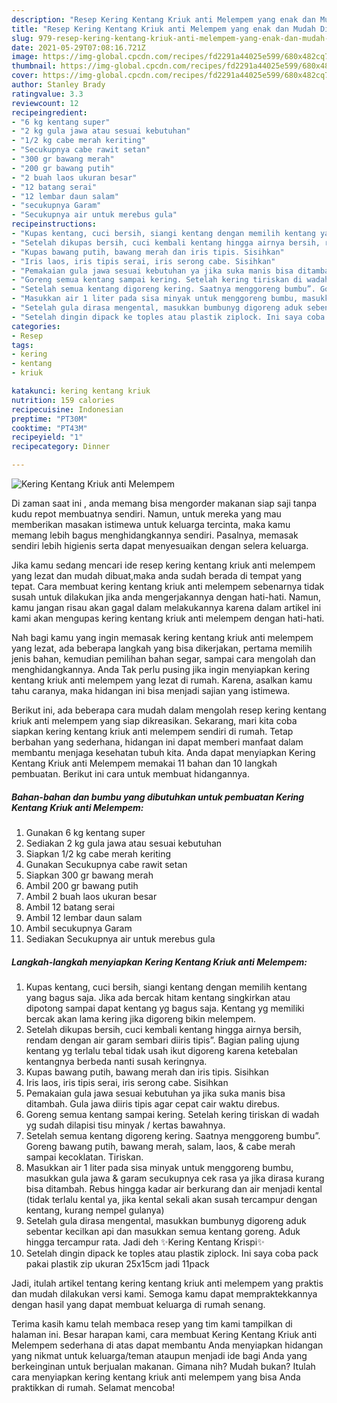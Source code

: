 ```yaml
---
description: "Resep Kering Kentang Kriuk anti Melempem yang enak dan Mudah Dibuat"
title: "Resep Kering Kentang Kriuk anti Melempem yang enak dan Mudah Dibuat"
slug: 979-resep-kering-kentang-kriuk-anti-melempem-yang-enak-dan-mudah-dibuat
date: 2021-05-29T07:08:16.721Z
image: https://img-global.cpcdn.com/recipes/fd2291a44025e599/680x482cq70/kering-kentang-kriuk-anti-melempem-foto-resep-utama.jpg
thumbnail: https://img-global.cpcdn.com/recipes/fd2291a44025e599/680x482cq70/kering-kentang-kriuk-anti-melempem-foto-resep-utama.jpg
cover: https://img-global.cpcdn.com/recipes/fd2291a44025e599/680x482cq70/kering-kentang-kriuk-anti-melempem-foto-resep-utama.jpg
author: Stanley Brady
ratingvalue: 3.3
reviewcount: 12
recipeingredient:
- "6 kg kentang super"
- "2 kg gula jawa atau sesuai kebutuhan"
- "1/2 kg cabe merah keriting"
- "Secukupnya cabe rawit setan"
- "300 gr bawang merah"
- "200 gr bawang putih"
- "2 buah laos ukuran besar"
- "12 batang serai"
- "12 lembar daun salam"
- "secukupnya Garam"
- "Secukupnya air untuk merebus gula"
recipeinstructions:
- "Kupas kentang, cuci bersih, siangi kentang dengan memilih kentang yang bagus saja. Jika ada bercak hitam kentang singkirkan atau dipotong sampai dapat kentang yg bagus saja. Kentang yg memiliki bercak akan lama kering jika digoreng bikin melempem."
- "Setelah dikupas bersih, cuci kembali kentang hingga airnya bersih, rendam dengan air garam sembari diiris tipis”. Bagian paling ujung kentang yg terlalu tebal tidak usah ikut digoreng karena ketebalan kentangnya berbeda nanti susah keringnya."
- "Kupas bawang putih, bawang merah dan iris tipis. Sisihkan"
- "Iris laos, iris tipis serai, iris serong cabe. Sisihkan"
- "Pemakaian gula jawa sesuai kebutuhan ya jika suka manis bisa ditambah. Gula jawa diiris tipis agar cepat cair waktu direbus."
- "Goreng semua kentang sampai kering. Setelah kering tiriskan di wadah yg sudah dilapisi tisu minyak / kertas bawahnya."
- "Setelah semua kentang digoreng kering. Saatnya menggoreng bumbu”. Goreng bawang putih, bawang merah, salam, laos, &amp; cabe merah sampai kecoklatan. Tiriskan."
- "Masukkan air 1 liter pada sisa minyak untuk menggoreng bumbu, masukkan gula jawa &amp; garam secukupnya cek rasa ya jika dirasa kurang bisa ditambah. Rebus hingga kadar air berkurang dan air menjadi kental (tidak terlalu kental ya, jika kental sekali akan susah tercampur dengan kentang, kurang nempel gulanya)"
- "Setelah gula dirasa mengental, masukkan bumbunyg digoreng aduk sebentar kecilkan api dan masukkan semua kentang goreng. Aduk hingga tercampur rata. Jadi deh ✨Kering Kentang Krispi✨"
- "Setelah dingin dipack ke toples atau plastik ziplock. Ini saya coba pack pakai plastik zip ukuran 25x15cm jadi 11pack"
categories:
- Resep
tags:
- kering
- kentang
- kriuk

katakunci: kering kentang kriuk 
nutrition: 159 calories
recipecuisine: Indonesian
preptime: "PT30M"
cooktime: "PT43M"
recipeyield: "1"
recipecategory: Dinner

---
```



![Kering Kentang Kriuk anti Melempem](https://img-global.cpcdn.com/recipes/fd2291a44025e599/680x482cq70/kering-kentang-kriuk-anti-melempem-foto-resep-utama.jpg)

Di zaman  saat ini , anda memang bisa mengorder makanan siap saji tanpa kudu repot membuatnya sendiri. Namun, untuk mereka yang mau memberikan masakan istimewa untuk keluarga tercinta, maka kamu memang lebih bagus menghidangkannya sendiri. Pasalnya, memasak sendiri lebih higienis serta dapat menyesuaikan dengan selera keluarga.

Jika kamu sedang mencari ide resep kering kentang kriuk anti melempem yang lezat dan mudah dibuat,maka anda sudah berada di tempat yang tepat. Cara membuat kering kentang kriuk anti melempem  sebenarnya tidak susah untuk dilakukan jika anda mengerjakannya dengan hati-hati. Namun, kamu jangan risau akan gagal dalam melakukannya 
karena dalam artikel ini kami akan mengupas kering kentang kriuk anti melempem dengan hati-hati.  



Nah bagi kamu yang ingin memasak kering kentang kriuk anti melempem yang lezat, ada beberapa langkah yang bisa dikerjakan, pertama memilih jenis bahan, kemudian pemilihan bahan segar, sampai cara mengolah dan menghidangkannya. Anda Tak perlu pusing jika ingin menyiapkan kering kentang kriuk anti melempem yang lezat di rumah. Karena, asalkan kamu  tahu caranya, maka hidangan ini bisa menjadi sajian yang istimewa.

Berikut ini, ada beberapa cara mudah dalam mengolah resep kering kentang kriuk anti melempem yang siap dikreasikan. Sekarang, mari kita coba siapkan kering kentang kriuk anti melempem sendiri di rumah. Tetap berbahan yang sederhana, hidangan ini dapat memberi manfaat dalam membantu menjaga kesehatan tubuh kita. Anda dapat menyiapkan Kering Kentang Kriuk anti Melempem memakai 11 bahan dan 10 langkah pembuatan. Berikut ini cara untuk membuat hidangannya.

<!--inarticleads1-->

##### Bahan-bahan dan bumbu yang dibutuhkan untuk pembuatan Kering Kentang Kriuk anti Melempem:

1. Gunakan 6 kg kentang super
1. Sediakan 2 kg gula jawa atau sesuai kebutuhan
1. Siapkan 1/2 kg cabe merah keriting
1. Gunakan Secukupnya cabe rawit setan
1. Siapkan 300 gr bawang merah
1. Ambil 200 gr bawang putih
1. Ambil 2 buah laos ukuran besar
1. Ambil 12 batang serai
1. Ambil 12 lembar daun salam
1. Ambil secukupnya Garam
1. Sediakan Secukupnya air untuk merebus gula




<!--inarticleads2-->

##### Langkah-langkah menyiapkan Kering Kentang Kriuk anti Melempem:

1. Kupas kentang, cuci bersih, siangi kentang dengan memilih kentang yang bagus saja. Jika ada bercak hitam kentang singkirkan atau dipotong sampai dapat kentang yg bagus saja. Kentang yg memiliki bercak akan lama kering jika digoreng bikin melempem.
1. Setelah dikupas bersih, cuci kembali kentang hingga airnya bersih, rendam dengan air garam sembari diiris tipis”. Bagian paling ujung kentang yg terlalu tebal tidak usah ikut digoreng karena ketebalan kentangnya berbeda nanti susah keringnya.
1. Kupas bawang putih, bawang merah dan iris tipis. Sisihkan
1. Iris laos, iris tipis serai, iris serong cabe. Sisihkan
1. Pemakaian gula jawa sesuai kebutuhan ya jika suka manis bisa ditambah. Gula jawa diiris tipis agar cepat cair waktu direbus.
1. Goreng semua kentang sampai kering. Setelah kering tiriskan di wadah yg sudah dilapisi tisu minyak / kertas bawahnya.
1. Setelah semua kentang digoreng kering. Saatnya menggoreng bumbu”. Goreng bawang putih, bawang merah, salam, laos, &amp; cabe merah sampai kecoklatan. Tiriskan.
1. Masukkan air 1 liter pada sisa minyak untuk menggoreng bumbu, masukkan gula jawa &amp; garam secukupnya cek rasa ya jika dirasa kurang bisa ditambah. Rebus hingga kadar air berkurang dan air menjadi kental (tidak terlalu kental ya, jika kental sekali akan susah tercampur dengan kentang, kurang nempel gulanya)
1. Setelah gula dirasa mengental, masukkan bumbunyg digoreng aduk sebentar kecilkan api dan masukkan semua kentang goreng. Aduk hingga tercampur rata. Jadi deh ✨Kering Kentang Krispi✨
1. Setelah dingin dipack ke toples atau plastik ziplock. Ini saya coba pack pakai plastik zip ukuran 25x15cm jadi 11pack




Jadi, itulah artikel tentang  kering kentang kriuk anti melempem  yang praktis dan mudah dilakukan versi kami. Semoga kamu dapat mempraktekkannya dengan hasil yang dapat membuat keluarga di rumah senang. 

Terima kasih kamu telah membaca resep yang tim kami tampilkan di halaman ini. Besar harapan kami, cara membuat  Kering Kentang Kriuk anti Melempem sederhana di atas dapat membantu Anda menyiapkan hidangan yang nikmat untuk keluarga/teman ataupun menjadi ide bagi Anda yang berkeinginan untuk berjualan makanan. Gimana nih? Mudah bukan? Itulah cara menyiapkan kering kentang kriuk anti melempem yang bisa Anda praktikkan di rumah. Selamat mencoba!

